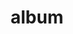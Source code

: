 ---
layout: album
resource: instagram
title: "album"
description: "masonry"
active: gallery
header-img: "img/gallery-bg.jpg"
album-title: "my 9th album"
images:
  - image_path: mianh.1001/New folder/20230917_193241_379670462_17992423343214000_28079941155144246_n.jpg
  - image_path: mianh.1001/New folder/20231008_195724_387732194_17994952838214000_7050907774019031861_n.jpg
  - image_path: mianh.1001/New folder/20231111_211405_401114036_17999180075214000_2385400951374886187_n.jpg
  - image_path: mianh.1001/New folder/20231111_211405_401274720_17999180066214000_8094184203962385657_n.jpg
  - image_path: mianh.1001/New folder/20231113_203505_401525786_17999469611214000_195468040514348031_n.jpg
  - image_path: mianh.1001/New folder/20240107_194310_416916209_18005920364214000_4865527038397256605_n.jpg
  - image_path: mianh.1001/New folder/20240107_194310_416956179_18005920382214000_6312568853924943393_n.jpg
  - image_path: mianh.1001/New folder/20240107_194310_416956513_18005920373214000_7089930199497719858_n.jpg
  - image_path: mianh.1001/New folder/20240110_122205_418730474_18006196547214000_7806618647887843959_n.jpg
  - image_path: mianh.1001/New folder/20240110_122205_418731213_18006196556214000_5460214878088758854_n.jpg
  - image_path: mianh.1001/New folder/20240121_192821_421048793_18007388882214000_3643057261322253011_n.jpg
  - image_path: mianh.1001/New folder/20240121_192821_421077339_18007388873214000_8181878170321502750_n.jpg
  - image_path: mianh.1001/New folder/20240121_192821_421098590_18007388861214000_8487957777892005040_n.jpg
  - image_path: mianh.1001/New folder/20240125_193255_422402652_18007793141214000_5086083796878250606_n.jpg
  - image_path: mianh.1001/New folder/20240125_193255_422410288_18007793159214000_6198341270475042601_n.jpg
  - image_path: mianh.1001/New folder/20240125_193255_422410312_18007793150214000_2471487875541956766_n.jpg
  - image_path: mianh.1001/New folder/20240221_205339_428607637_18010448615214000_6508431753233481957_n.jpg
  - image_path: mianh.1001/New folder/20240221_205339_428620293_18010448624214000_2886849156672514690_n.jpg
  - image_path: mianh.1001/New folder/20240313_193541_431802371_18012440945214000_916787992502871451_n.jpg
  - image_path: mianh.1001/New folder/20240410_195051_437128542_18015147452214000_1303316077053773202_n.jpg
  - image_path: mianh.1001/New folder/20240410_195051_437140678_18015147443214000_8187325216337285051_n.jpg
  - image_path: mianh.1001/New folder/20240410_195051_437141691_18015147434214000_2374716187540067892_n.jpg
  - image_path: mianh.1001/New folder/20240424_192509_439446970_18016508048214000_7238972883032606478_n.jpg
  - image_path: mianh.1001/New folder/20240424_192509_439462220_18016508069214000_3039368431334600384_n.jpg
  - image_path: mianh.1001/New folder/20240424_192509_439510018_18016508060214000_5459282568680057910_n.jpg
  - image_path: mianh.1001/New folder/20240424_192509_439606052_18016508039214000_915335235762046839_n.jpg
  - image_path: mianh.1001/New folder/20240509_190821_441252686_18017964401214000_9111553808486533063_n.jpg
  - image_path: mianh.1001/New folder/20240509_190821_441316227_18017964410214000_829124237080259236_n.jpg
  - image_path: mianh.1001/New folder/20240518_130755_436153392_18018909842214000_1824812311012303609_n.jpg
  - image_path: mianh.1001/New folder/20240518_130755_436221104_18018909815214000_3331847894287846883_n.jpg
  - image_path: mianh.1001/New folder/20240518_130755_436225577_18018909833214000_9191602095651197136_n.jpg
  - image_path: mianh.1001/New folder/20240518_130755_436417899_18018909824214000_651894987258247495_n.jpg
  - image_path: mianh.1001/New folder/20240616_200359_448522856_18021820415214000_6242485433285006335_n.jpg
  - image_path: mianh.1001/New folder/20240616_200359_448525790_18021820388214000_7647744870010936227_n.jpg
  - image_path: mianh.1001/New folder/20240616_200359_448563251_18021820355214000_7129932216121700284_n.jpg
  - image_path: mianh.1001/New folder/20240616_200359_448572488_18021820364214000_1007437672911443389_n.jpg
  - image_path: mianh.1001/New folder/20240616_200359_448614906_18021820397214000_3410515384418116793_n.jpg
  - image_path: mianh.1001/New folder/20240616_200359_448617303_18021820376214000_2965234433297867037_n.jpg
  - image_path: mianh.1001/New folder/20240616_200359_448619833_18021820406214000_8341395547350297940_n.jpg
  - image_path: mianh.1001/New folder/20240618_155011_448741170_18022005749214000_7500198491859483922_n.jpg
  - image_path: mianh.1001/New folder/20240618_155011_448741660_18022005767214000_3293848056488395877_n.jpg
  - image_path: mianh.1001/New folder/20240618_155011_448747660_18022005758214000_3913093853211871824_n.jpg
  - image_path: mianh.1001/New folder/20240629_114717_449479611_18023095724214000_1895871315468822518_n.jpg
  - image_path: mianh.1001/New folder/20240709_120927_450456769_18024127988214000_5255188841680743917_n.jpg
  - image_path: mianh.1001/New folder/20240810_104058_454743555_18027397334214000_6659152341871136886_n.jpg
  - image_path: mianh.1001/New folder/20240810_104058_454745087_18027397343214000_6148446127620427933_n.jpg
  - image_path: mianh.1001/New folder/20240810_104058_454801444_18027397319214000_4021476939547322148_n.jpg
  - image_path: mianh.1001/New folder/20240810_104058_454865647_18027397301214000_683967621191985264_n.jpg
  - image_path: mianh.1001/New folder/20240810_104058_454965557_18027397310214000_6714473695697238952_n.jpg
  - image_path: mianh.1001/New folder/20240815_115235_455689361_18027916541214000_2284109923217549235_n.jpg
  - image_path: mianh.1001/New folder/20240827_105936_457259130_18029155490214000_2400990237765065471_n.jpg
  - image_path: mianh.1001/New folder/20240827_105936_457308334_18029155472214000_8990876160578076525_n.jpg
  - image_path: mianh.1001/New folder/20240830_115737_457588494_18029462117214000_7172607435377198612_n.jpg
  - image_path: mianh.1001/New folder/20240830_115737_457597305_18029462171214000_5163968558832746429_n.jpg
  - image_path: mianh.1001/New folder/20240830_115737_457621964_18029462144214000_4231003592943966503_n.jpg
  - image_path: mianh.1001/New folder/20240830_115737_457627067_18029462153214000_7445974513358503826_n.jpg
  - image_path: mianh.1001/New folder/20240830_115737_457721114_18029462090214000_3941073943561727120_n.jpg
  - image_path: mianh.1001/New folder/20240830_115737_457728060_18029462126214000_2129154382281500906_n.jpg
  - image_path: mianh.1001/New folder/20240830_115737_457733320_18029462099214000_7511311495106153543_n.jpg
  - image_path: mianh.1001/New folder/20240830_115737_457743832_18029462135214000_6477900426024214077_n.jpg
  - image_path: mianh.1001/New folder/20240830_115737_457748856_18029462162214000_8027447072325614901_n.jpg
  - image_path: mianh.1001/New folder/20240902_101710_457558914_18029777822214000_5820415948154828528_n.jpg
  - image_path: mianh.1001/New folder/20240902_101710_457734730_18029777786214000_431165101233538588_n.jpg
  - image_path: mianh.1001/New folder/20240902_101710_458149132_18029777795214000_7314273111968454616_n.jpg
  - image_path: mianh.1001/New folder/20240902_101710_458215542_18029777804214000_206770667361597943_n.jpg
  - image_path: mianh.1001/New folder/20240902_101710_458237602_18029777813214000_1968746105760356860_n.jpg
  - image_path: mianh.1001/New folder/20240910_113543_458912049_895541592623602_4535668605591098561_n.jpg
  - image_path: mianh.1001/New folder/20240910_113543_459008971_1534437167278748_8329603583907115388_n.jpg
  - image_path: mianh.1001/New folder/20240910_113543_459026611_1809832693089708_2269940601560742248_n.jpg
  - image_path: mianh.1001/New folder/20240910_113543_459064160_1183447166294309_2287031425200558883_n.jpg
  - image_path: mianh.1001/New folder/20240910_113543_459190750_3654201421499582_4073357309733810362_n.jpg
  - image_path: mianh.1001/New folder/20240910_113543_459226202_2148208992246950_5326426033705873439_n.jpg
  - image_path: mianh.1001/New folder/20240913_102203_459174658_840875551577098_262438347368334883_n.jpg
  - image_path: mianh.1001/New folder/20240913_102203_459361473_507274308615898_5958140351051327250_n.jpg
  - image_path: mianh.1001/New folder/20240913_102203_459410912_489356897193491_1346548975276548645_n.jpg
  - image_path: mianh.1001/New folder/20240913_102203_459536530_426015903827702_8610717751949975336_n.jpg
  - image_path: mianh.1001/New folder/20240913_102203_459551458_543332168350783_8101161922682763030_n.jpg
  - image_path: mianh.1001/New folder/20240913_102203_459569464_1780216652384761_8156470029815857281_n.jpg
  - image_path: mianh.1001/New folder/20240913_102203_459592008_542444625109648_1966273687011735296_n.jpg
  - image_path: mianh.1001/New folder/20240923_112331_460827512_830321648964468_4826685461143078438_n.jpg
  - image_path: mianh.1001/New folder/20240923_112331_461126620_1260839428602493_2216195204975318128_n.jpg
  - image_path: mianh.1001/New folder/20240926_100623_461180459_911270194384401_4221445906565469318_n.jpg
  - image_path: mianh.1001/New folder/20240926_100623_461296357_2918364211648633_3723613572960532119_n.jpg
  - image_path: mianh.1001/New folder/20240926_100623_461309008_542279538259781_8712005477050778071_n.jpg
  - image_path: mianh.1001/New folder/20240926_100623_461317854_2478441429027855_357082891115339092_n.jpg
  - image_path: mianh.1001/New folder/20240926_100623_461389638_586771264294628_2209037150355083637_n.jpg
  - image_path: mianh.1001/New folder/20241002_102401_461795161_528051533319092_7578468302779431259_n.jpg
  - image_path: mianh.1001/New folder/20241002_102401_461825388_3881372682139019_3102142105709893496_n.jpg
  - image_path: mianh.1001/New folder/20241004_130831_461921338_2265774413793260_5022849943905288066_n.jpg
  - image_path: mianh.1001/New folder/20241004_130831_461927076_454606247584953_3626045729848339217_n.jpg
  - image_path: mianh.1001/New folder/20241004_130831_461943715_862442906025704_3721979881299822056_n.jpg
  - image_path: mianh.1001/New folder/20241004_130831_461945804_1211341320123602_5281982553929261588_n.jpg
  - image_path: mianh.1001/New folder/20241004_130831_462060374_3670306613230570_1012100779387088332_n.jpg
  - image_path: mianh.1001/New folder/20241006_161337_462100948_889945015997198_680343029019421694_n.jpg
  - image_path: mianh.1001/New folder/20241009_121425_462319892_893417542324829_7936749845243702163_n.jpg
  - image_path: mianh.1001/New folder/20241009_121425_462641298_575511904815980_156888471181857221_n.jpg
  - image_path: mianh.1001/New folder/20241015_112859_463098251_1173555490406256_4142171942650415373_n.jpg
  - image_path: mianh.1001/New folder/20241015_112859_463112417_533346756112569_1552405529354840270_n.jpg
  - image_path: mianh.1001/New folder/20241015_112859_463242458_1219841412676566_3873764387592646883_n.jpg
  - image_path: mianh.1001/New folder/20241015_112859_463289904_1658489468054740_6295061666367741262_n.jpg
  - image_path: mianh.1001/New folder/20241015_112859_463415741_2344929212524789_4940392290619931993_n.jpg
  - image_path: mianh.1001/New folder/20241015_112859_463453265_1625122214772155_7007214447181226673_n.jpg
  - image_path: mianh.1001/New folder/20241023_122221_464297310_430454693094093_2572898444744648133_n.jpg
  - image_path: mianh.1001/New folder/20241023_122221_464372783_561765859857259_5060909430753928685_n.jpg
  - image_path: mianh.1001/New folder/20241107_140114_465676587_1113510476835567_5201586204750484136_n.jpg
  - image_path: mianh.1001/New folder/20241107_140114_465828086_485915731159034_5186705241243549904_n.jpg
  - image_path: mianh.1001/New folder/20241107_140114_465829703_1334179227548332_7332461314184716977_n.jpg
  - image_path: mianh.1001/New folder/20241107_140114_465833649_581850227686279_8084696367823053779_n.jpg
  - image_path: mianh.1001/New folder/20241107_140114_465839816_1360667378319979_7692258442809532072_n.jpg
  - image_path: mianh.1001/New folder/20241107_140114_466072939_3536110340019584_3187402226262019901_n.jpg
  - image_path: mianh.1001/New folder/20241107_140114_466082922_1245941336545252_2776209373655084550_n.jpg
  - image_path: mianh.1001/New folder/20241107_140114_466090587_862863719357661_4219419661323178591_n.jpg
  - image_path: mianh.1001/New folder/20241113_163348_466746164_2056316148158977_4305251632397323085_n.jpg
  - image_path: mianh.1001/New folder/20241113_163348_466804091_1315987066493951_4519467909728448704_n.jpg
  - image_path: mianh.1001/New folder/20241113_163348_466985389_581155194477685_1092633228690801588_n.jpg
  - image_path: mianh.1001/New folder/20241119_130840_467535041_1063533775249933_824099804360549036_n.jpg
  - image_path: mianh.1001/New folder/20241119_130840_467552010_604244488842734_6858445489520003246_n.jpg
  - image_path: mianh.1001/New folder/20241211_122047_469721888_571628632143457_2847396822289410857_n.jpg
  - image_path: mianh.1001/New folder/20241211_122047_469746434_449076064906680_5109287970278049692_n.jpg
  - image_path: mianh.1001/New folder/20241211_122047_469914118_1500616553977949_3432551548775074249_n.jpg
  - image_path: mianh.1001/New folder/20241211_122047_470039479_1289314538928318_6358717799641482468_n.jpg
  - image_path: mianh.1001/New folder/20241211_122047_470099902_914818100831402_4739057632396575386_n.jpg
  - image_path: mianh.1001/New folder/20241217_144255_470171211_1112192286983549_6702110089701375250_n.jpg
  - image_path: mianh.1001/New folder/20241217_144255_470172495_1667457997445873_7922008966043599386_n.jpg
  - image_path: mianh.1001/New folder/20241217_144255_470495727_1315968716428698_7279364381804494377_n.jpg
  - image_path: mianh.1001/New folder/20241217_144255_470683972_1993980194346907_4248772017458669018_n.jpg
  - image_path: mianh.1001/New folder/20241229_102102_471637567_473852495744097_1000117157275251236_n.jpg
  - image_path: mianh.1001/New folder/20241229_102102_471644279_1006892634800831_4166174710773836440_n.jpg
  - image_path: mianh.1001/New folder/20241229_102102_471664853_1117587429767364_1603631870194146777_n.jpg
  - image_path: mianh.1001/New folder/20241229_102102_471763360_8879862252135170_6560867819749869769_n.jpg
  - image_path: mianh.1001/New folder/20241229_102102_471888134_2322203988142167_9068887211326413831_n.jpg
  - image_path: mianh.1001/New folder/20241229_102102_471891411_1213423750146282_2689827928111985283_n.jpg
  - image_path: mianh.1001/New folder/20241229_102102_472059554_1279634803069706_3729724169871168984_n.jpg
  - image_path: mianh.1001/New folder/20250105_112750_472257418_1135390754966092_8543194785165835184_n.jpg
  - image_path: mianh.1001/New folder/20250105_112750_472380365_8688692877907669_1078285680887823810_n.jpg
  - image_path: mianh.1001/New folder/20250105_112750_472398179_8906558259431972_404143037061737536_n.jpg
  - image_path: mianh.1001/New folder/20250105_112750_472426298_1325805098551052_9007996430726587969_n.jpg
  - image_path: mianh.1001/New folder/20250105_112750_472436021_913133994273577_8379876860615640999_n.jpg
  - image_path: mianh.1001/New folder/20250105_112750_472439173_1148597499960675_6191444787767860188_n.jpg
  - image_path: mianh.1001/New folder/20250105_112750_472594615_1395460744753861_7891589703581055994_n.jpg
  - image_path: mianh.1001/New folder/20250110_102447_472835173_9369884973023074_8424391789825773596_n.jpg
  - image_path: mianh.1001/New folder/20250110_102447_472961525_3065355403622415_5881938564206739007_n.jpg
  - image_path: mianh.1001/New folder/20250110_102447_473014948_8998591183551766_7015368083750577918_n.jpg
  - image_path: mianh.1001/New folder/20250110_102447_473063005_2454621968212214_7066715778041984201_n.jpg
  - image_path: mianh.1001/New folder/20250110_102447_473143160_1243498083392878_7077706645306152989_n.jpg
  - image_path: mianh.1001/New folder/20250110_102447_473153519_1660856864812233_2363572165003048140_n.jpg
  - image_path: mianh.1001/New folder/20250111_171152_473006054_2018335365339761_5621668010733985376_n.jpg
  - image_path: mianh.1001/New folder/20250111_171152_473381586_418137291295175_3086493283504975211_n.jpg
  - image_path: mianh.1001/New folder/20250111_171152_473431391_544736468574037_8736664125526214333_n.jpg
  - image_path: mianh.1001/New folder/20250111_171152_473450853_3810516932547161_8927036878695425150_n.jpg
  - image_path: mianh.1001/New folder/20250111_171152_473534751_1132082868055529_6634132578709989672_n.jpg
  - image_path: mianh.1001/New folder/20250111_171152_473536929_1600578167246283_6500318742312712241_n.jpg
  - image_path: mianh.1001/New folder/20250111_171152_473538323_1311302786667686_5286167196297986149_n.jpg
  - image_path: mianh.1001/New folder/20250111_171152_473557534_1806555383510871_7560166127363087056_n.jpg
  - image_path: mianh.1001/New folder/20250111_171152_473562796_1265997751342086_4059891510976476520_n.jpg
  - image_path: mianh.1001/New folder/20250123_111431_474330397_18044444180214000_1089458813816950202_n.jpg
  - image_path: mianh.1001/New folder/20250123_111431_474393148_18044444123214000_4308581176362934872_n.jpg
  - image_path: mianh.1001/New folder/20250123_111431_474665086_18044444198214000_5290310592220721614_n.jpg
  - image_path: mianh.1001/New folder/20250123_111431_474738835_18044444153214000_7333275429778306343_n.jpg
  - image_path: mianh.1001/New folder/20250123_111431_474755696_18044444171214000_5744366809517031143_n.jpg
  - image_path: mianh.1001/New folder/20250123_111431_474756452_18044444135214000_8578779829891590379_n.jpg
  - image_path: mianh.1001/New folder/20250123_111431_474769509_18044444144214000_1211257286088007871_n.jpg
  - image_path: mianh.1001/New folder/20250123_111431_474771536_18044444162214000_3186862523361002625_n.jpg
  - image_path: mianh.1001/New folder/20250123_111431_474991884_18044444189214000_5074936063202535947_n.jpg
  - image_path: mianh.1001/New folder/20250125_101938_474877969_18044628902214000_8565863820955558899_n.jpg
  - image_path: mianh.1001/New folder/20250125_101938_474998044_18044628884214000_2131933414099550313_n.jpg
  - image_path: mianh.1001/New folder/20250125_101938_475014249_18044628893214000_563026122166865166_n.jpg
  - image_path: mianh.1001/New folder/20250208_113218_475588390_18045944270214000_8950190464367525933_n.jpg
  - image_path: mianh.1001/New folder/20250208_113218_476426419_18045944324214000_5261055668589384723_n.jpg
  - image_path: mianh.1001/New folder/20250208_113218_476539554_18045944288214000_7850598371358870993_n.jpg
  - image_path: mianh.1001/New folder/20250208_113218_476561033_18045944297214000_4944975048764473416_n.jpg
  - image_path: mianh.1001/New folder/20250208_113218_476623294_18045944279214000_1884063931930563151_n.jpg
  - image_path: mianh.1001/New folder/20250208_113218_476635691_18045944258214000_3055971145302512501_n.jpg
  - image_path: mianh.1001/New folder/20250208_113218_476664707_18045944315214000_439894697173237091_n.jpg
  - image_path: mianh.1001/New folder/20250208_113218_476776970_18045944306214000_3963531683534191008_n.jpg
  - image_path: mianh.1001/New folder/20250214_145727_477932448_18046538900214000_6577982235472129477_n.jpg
  - image_path: mianh.1001/New folder/20250214_145727_479168847_18046538909214000_2888890383001429876_n.jpg
  - image_path: mianh.1001/New folder/20250214_145727_479168902_18046538870214000_6133574536364982646_n.jpg
  - image_path: mianh.1001/New folder/20250214_145727_479170826_18046538882214000_4410951644981809286_n.jpg
  - image_path: mianh.1001/New folder/20250214_145727_479171728_18046538927214000_7495604800352433390_n.jpg
  - image_path: mianh.1001/New folder/20250214_145727_479173218_18046538939214000_9206451235540100120_n.jpg
  - image_path: mianh.1001/New folder/20250214_145727_479173252_18046538918214000_1305111851121603623_n.jpg
  - image_path: mianh.1001/New folder/20250214_145727_479174668_18046538891214000_5435256404511071465_n.jpg
  - image_path: mianh.1001/New folder/20250219_113840_480117718_18047036921214000_8993271269381172351_n.jpg
  - image_path: mianh.1001/New folder/20250219_113840_480275636_18047036957214000_6753902429409488517_n.jpg
  - image_path: mianh.1001/New folder/20250219_113840_480496187_18047036786214000_8668451527688512509_n.jpg
  - image_path: mianh.1001/New folder/20250219_113840_480579620_18047036930214000_5270931596924631685_n.jpg
  - image_path: mianh.1001/New folder/20250219_113840_480732740_18047036771214000_2041585424941123277_n.jpg
  - image_path: mianh.1001/New folder/20250219_113840_480756611_18047036948214000_6320070882254226188_n.jpg
  - image_path: mianh.1001/New folder/20250219_113840_480765801_18047036912214000_7176089938994554542_n.jpg
  - image_path: mianh.1001/New folder/20250219_113840_480976822_18047036939214000_2571134202764503333_n.jpg
  - image_path: mianh.1001/New folder/20250303_121516_482087164_18048271127214000_1264530497222723615_n.jpg
  - image_path: mianh.1001/New folder/20250303_121516_482378894_18048271154214000_3428519103338490494_n.jpg
  - image_path: mianh.1001/New folder/20250303_121516_482399480_18048271136214000_6964205609626996833_n.jpg
  - image_path: mianh.1001/New folder/20250303_121516_482532817_18048271145214000_5045222994857491678_n.jpg
  - image_path: mianh.1001/New folder/20250303_121516_482809737_18048271163214000_5388391849080370316_n.jpg
  - image_path: mianh.1001/New folder/20250318_115643_484839856_18049744271214000_5273161145884497515_n.jpg
  - image_path: mianh.1001/New folder/20250318_115643_484864185_18049744226214000_7207424456888849458_n.jpg
  - image_path: mianh.1001/New folder/20250318_115643_484923386_18049744235214000_9162396792181731280_n.jpg
  - image_path: mianh.1001/New folder/20250318_115643_484974545_18049744214214000_681762852208382609_n.jpg
  - image_path: mianh.1001/New folder/20250318_115643_485155894_18049744244214000_5300856091011644454_n.jpg
  - image_path: mianh.1001/New folder/20250318_115643_485158282_18049744262214000_3372440953052455923_n.jpg
  - image_path: mianh.1001/New folder/20250318_115643_485499011_18049744253214000_7632290377423474935_n.jpg
  - image_path: mianh.1001/New folder/20250322_112212_485286714_18050089427214000_7354472609340549670_n.jpg
  - image_path: mianh.1001/New folder/20250322_112212_485440035_18050089415214000_6911320238171938740_n.jpg
  - image_path: mianh.1001/New folder/20250322_112212_485593417_18050089454214000_8568205585747979051_n.jpg
  - image_path: mianh.1001/New folder/20250322_112212_485617947_18050089436214000_7272600458858277710_n.jpg
  - image_path: mianh.1001/New folder/20250322_112212_485619954_18050089445214000_3021848219650738858_n.jpg
  - image_path: mianh.1001/New folder/20250404_111207_488268213_18051229280214000_79878887794007365_n.jpg
  - image_path: mianh.1001/New folder/20250404_111207_488593987_18051229289214000_4420554355406721252_n.jpg
  - image_path: mianh.1001/New folder/20250404_111207_488712734_18051229247214000_4722030248202038427_n.jpg
  - image_path: mianh.1001/New folder/20250404_111207_488852406_18051229256214000_4093592485891391027_n.jpg
  - image_path: mianh.1001/New folder/20250404_111207_488943021_18051229271214000_3122070806178125093_n.jpg
  - image_path: mianh.1001/New folder/20250404_111207_489293605_18051229298214000_1375600391683191513_n.jpg
  - image_path: mianh.1001/New folder/20250421_125633_490593751_18052718717214000_7121968783317339054_n.jpg
  - image_path: mianh.1001/New folder/20250421_125633_490845048_18052718759214000_7543582682883479810_n.jpg
  - image_path: mianh.1001/New folder/20250421_125633_491101687_18052718795214000_675935836787284198_n.jpg
  - image_path: mianh.1001/New folder/20250421_125633_491467583_18052718726214000_4969862752437186693_n.jpg
  - image_path: mianh.1001/New folder/20250421_125633_491470493_18052718777214000_495383224335303377_n.jpg
  - image_path: mianh.1001/New folder/20250421_125633_491498497_18052718768214000_3834627089609279522_n.jpg
  - image_path: mianh.1001/New folder/20250421_125633_491498880_18052718750214000_4133948546912771891_n.jpg
  - image_path: mianh.1001/New folder/20250421_125633_491504885_18052718738214000_2943477412913096256_n.jpg
  - image_path: mianh.1001/New folder/20250421_125633_491511223_18052718786214000_6706090870355619056_n.jpg
  - image_path: mianh.1001/New folder/20250421_125633_491934805_18052718708214000_6221100809797919485_n.jpg
---